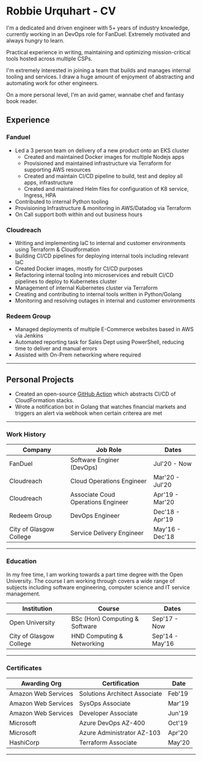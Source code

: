 # Robbie Urquhart - CV

I'm a dedicated and driven engineer with 5+ years of industry knowledge, currently working in an DevOps role for FanDuel. Extremely motivated and always hungry to learn.

Practical experience in writing, maintaining and optimizing mission-critical tools hosted across multiple CSPs.

I'm extremely interested in joining a team that builds and manages internal tooling and services. I draw a huge amount of enjoyment of abstracting and automating work for other engineers.

On a more personal level, I'm an avid gamer, wannabe chef and fantasy book reader.

## Experience

### Fanduel
- Led a 3 person team on delivery of a new product onto an EKS cluster
  - Created and maintained Docker images for multiple Nodejs apps
  - Provisioned and maintained infrastructure via Terraform for supporting AWS resources
  - Created and maintain CI/CD pipeline to build, test and deploy all apps, infrastructure 
  - Created and maintained Helm files for configuration of K8 service, Ingress, HPA
- Contributed to internal Python tooling
- Provisioning Infrastructure & monitoring in AWS/Datadog via Terraform
- On Call support both within and out business hours

### Cloudreach

- Writing and implementing IaC to internal and customer environments using Terraform & Cloudformation
- Building CI/CD pipelines for deploying internal tools including relevant IaC
- Created Docker images, mostly for CI/CD purposes
- Refactoring internal tooling into microservices and rebuilt CI/CD pipelines to deploy to Kubernetes cluster
- Management of internal Kubernetes cluster via Terraform
- Creating and contributing to internal tools written in Python/Golang
- Monitoring and resolving outages in internal and customer environments

### Redeem Group

- Managed deployments of multiple E-Commerce websites based in AWS via Jenkins
- Automated reporting task for Sales Dept using PowerShell, reducing time to deliver and manual errors
- Assisted with On-Prem networking where required

---

## Personal Projects

- Created an open-source [GitHub Action](http://urquhart.io/projects/sceptre-action/) which abstracts CI/CD of CloudFormation stacks.
- Wrote a notification bot in Golang that watches financial markets and triggers an alert via webhook when certain criterea are met 

---

### Work History

| Company                 | Job Role                           | Dates            |
|-------------------------|------------------------------------|------------------|
| FanDuel                 | Software Enginer (DevOps)          | Jul'20 - Now     |
| Cloudreach              | Cloud Operations Engineer          | Mar'20 - Jul'20  |
| Cloudreach              | Associate Coud Operations Engineer | Apr'19 - Mar'20  |
| Redeem Group            | DevOps Engineer                    | Dec'18 - Apr'19  |
| City of Glasgow College | Service Delivery Engineer          | May'16 - Dec'18  |
---

### Education

In my free time, I am working towards a part time degree with the Open University. The course I am working through covers a wide range of subjects including software engineering, computer science and IT service management.

| Institution             | Course                         | Dates           |
|-------------------------|--------------------------------|-----------------|
| Open University         | BSc (Hon) Computing & Software | Sep'17 - Now    |
| City of Glasgow College | HND Computing & Networking     | Sep'14 - May'16 |
---

### Certificates

| Awarding Org        | Certification                 | Date   |
|---------------------|-------------------------------|--------|
| Amazon Web Services | Solutions Architect Associate | Feb'19 |
| Amazon Web Services | SysOps Associate              | Mar'19 |
| Amazon Web Services | Developer Associate           | Jun'19 |
| Microsoft           | Azure DevOps AZ-400           | Oct'19 |
| Microsoft           | Azure Administrator AZ-103    | Apr'20 |
| HashiCorp           | Terraform Associate           | May'20 |
---